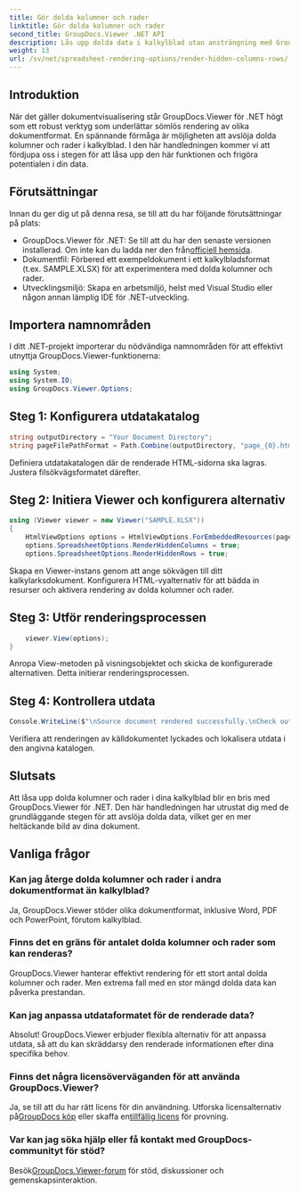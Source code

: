 ```yaml
---
title: Gör dolda kolumner och rader
linktitle: Gör dolda kolumner och rader
second_title: GroupDocs.Viewer .NET API
description: Lås upp dolda data i kalkylblad utan ansträngning med GroupDocs.Viewer för .NET. Följ vår steg-för-steg-guide för att avslöja dolda kolumner och rader.
weight: 13
url: /sv/net/spreadsheet-rendering-options/render-hidden-columns-rows/
---
```

## Introduktion
När det gäller dokumentvisualisering står GroupDocs.Viewer för .NET högt som ett robust verktyg som underlättar sömlös rendering av olika dokumentformat. En spännande förmåga är möjligheten att avslöja dolda kolumner och rader i kalkylblad. I den här handledningen kommer vi att fördjupa oss i stegen för att låsa upp den här funktionen och frigöra potentialen i din data.
## Förutsättningar
Innan du ger dig ut på denna resa, se till att du har följande förutsättningar på plats:
- GroupDocs.Viewer för .NET: Se till att du har den senaste versionen installerad. Om inte kan du ladda ner den från[officiell hemsida](https://releases.groupdocs.com/viewer/net/).
- Dokumentfil: Förbered ett exempeldokument i ett kalkylbladsformat (t.ex. SAMPLE.XLSX) för att experimentera med dolda kolumner och rader.
- Utvecklingsmiljö: Skapa en arbetsmiljö, helst med Visual Studio eller någon annan lämplig IDE för .NET-utveckling.
## Importera namnområden
I ditt .NET-projekt importerar du nödvändiga namnområden för att effektivt utnyttja GroupDocs.Viewer-funktionerna:
```csharp
using System;
using System.IO;
using GroupDocs.Viewer.Options;
```
## Steg 1: Konfigurera utdatakatalog
```csharp
string outputDirectory = "Your Document Directory";
string pageFilePathFormat = Path.Combine(outputDirectory, "page_{0}.html");
```
Definiera utdatakatalogen där de renderade HTML-sidorna ska lagras. Justera filsökvägsformatet därefter.
## Steg 2: Initiera Viewer och konfigurera alternativ
```csharp
using (Viewer viewer = new Viewer("SAMPLE.XLSX"))
{
    HtmlViewOptions options = HtmlViewOptions.ForEmbeddedResources(pageFilePathFormat);
    options.SpreadsheetOptions.RenderHiddenColumns = true;
    options.SpreadsheetOptions.RenderHiddenRows = true;
```
Skapa en Viewer-instans genom att ange sökvägen till ditt kalkylarksdokument. Konfigurera HTML-vyalternativ för att bädda in resurser och aktivera rendering av dolda kolumner och rader.
## Steg 3: Utför renderingsprocessen
```csharp
    viewer.View(options);
}
```
Anropa View-metoden på visningsobjektet och skicka de konfigurerade alternativen. Detta initierar renderingsprocessen.
## Steg 4: Kontrollera utdata
```csharp
Console.WriteLine($"\nSource document rendered successfully.\nCheck output in {outputDirectory}.");
```
Verifiera att renderingen av källdokumentet lyckades och lokalisera utdata i den angivna katalogen.
## Slutsats
Att låsa upp dolda kolumner och rader i dina kalkylblad blir en bris med GroupDocs.Viewer för .NET. Den här handledningen har utrustat dig med de grundläggande stegen för att avslöja dolda data, vilket ger en mer heltäckande bild av dina dokument.
## Vanliga frågor
### Kan jag återge dolda kolumner och rader i andra dokumentformat än kalkylblad?
Ja, GroupDocs.Viewer stöder olika dokumentformat, inklusive Word, PDF och PowerPoint, förutom kalkylblad.
### Finns det en gräns för antalet dolda kolumner och rader som kan renderas?
GroupDocs.Viewer hanterar effektivt rendering för ett stort antal dolda kolumner och rader. Men extrema fall med en stor mängd dolda data kan påverka prestandan.
### Kan jag anpassa utdataformatet för de renderade data?
Absolut! GroupDocs.Viewer erbjuder flexibla alternativ för att anpassa utdata, så att du kan skräddarsy den renderade informationen efter dina specifika behov.
### Finns det några licensöverväganden för att använda GroupDocs.Viewer?
 Ja, se till att du har rätt licens för din användning. Utforska licensalternativ på[GroupDocs köp](https://purchase.groupdocs.com/buy) eller skaffa en[tillfällig licens](https://purchase.groupdocs.com/temporary-license/) för provning.
### Var kan jag söka hjälp eller få kontakt med GroupDocs-communityt för stöd?
 Besök[GroupDocs.Viewer-forum](https://forum.groupdocs.com/c/viewer/9) för stöd, diskussioner och gemenskapsinteraktion.